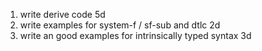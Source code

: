 1. write derive code 5d
2. write examples for system-f / sf-sub and dtlc 2d
3. write an good examples for intrinsically typed syntax 3d